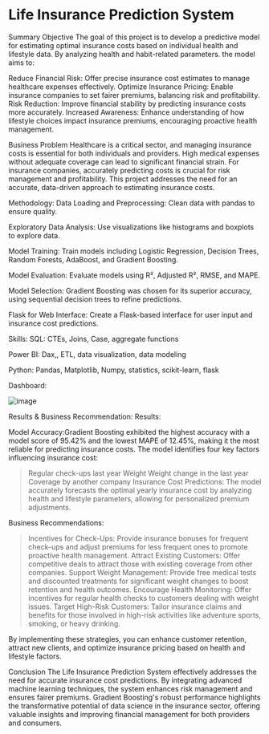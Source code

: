 # Life Insurance Prediction System
Summary
Objective
The goal of this project is to develop a predictive model for estimating optimal insurance costs based on individual health and lifestyle data. By analyzing health and habit-related parameters.
the model aims to:

Reduce Financial Risk: Offer precise insurance cost estimates to manage healthcare expenses effectively.
Optimize Insurance Pricing: Enable insurance companies to set fairer premiums, balancing risk and profitability.
Risk Reduction: Improve financial stability by predicting insurance costs more accurately.
Increased Awareness: Enhance understanding of how lifestyle choices impact insurance premiums, encouraging proactive health management.

Business Problem
Healthcare is a critical sector, and managing insurance costs is essential for both individuals and providers. High medical expenses without adequate coverage can lead to significant financial strain. For insurance companies, accurately predicting costs is crucial for risk management and profitability. This project addresses the need for an accurate, data-driven approach to estimating insurance costs.

Methodology:
Data Loading and Preprocessing: Clean data with pandas to ensure quality.

Exploratory Data Analysis: Use visualizations like histograms and boxplots to explore data.

Model Training: Train models including Logistic Regression, Decision Trees, Random Forests, AdaBoost, and Gradient Boosting.

Model Evaluation: Evaluate models using R², Adjusted R², RMSE, and MAPE.

Model Selection: Gradient Boosting was chosen for its superior accuracy, using sequential decision trees to refine predictions.

Flask for Web Interface: Create a Flask-based interface for user input and insurance cost predictions.

Skills:
SQL: CTEs, Joins, Case, aggregate functions

Power BI: Dax,, ETL, data visualization, data modeling

Python: Pandas, Matplotlib, Numpy, statistics, scikit-learn, flask



Dashboard: 

![image](https://github.com/user-attachments/assets/a059f25f-51e7-477f-ab54-7e44291c86c1)

Results & Business Recommendation:
Results:

Model Accuracy:Gradient Boosting exhibited the highest accuracy with a model score of 95.42% and the lowest MAPE of 12.45%, making it the most reliable for predicting insurance costs.
The model identifies four key factors influencing insurance cost:
>Regular check-ups last year
>Weight
>Weight change in the last year
>Coverage by another company
Insurance Cost Predictions: The model accurately forecasts the optimal yearly insurance cost by analyzing health and lifestyle parameters, allowing for personalized premium adjustments.

Business Recommendations:

>Incentives for Check-Ups: Provide insurance bonuses for frequent check-ups and adjust premiums for less frequent ones to promote proactive health management.
>Attract Existing Customers: Offer competitive deals to attract those with existing coverage from other companies.
>Support Weight Management: Provide free medical tests and discounted treatments for significant weight changes to boost retention and health outcomes.
>Encourage Health Monitoring: Offer incentives for regular health checks to customers dealing with weight issues.
>Target High-Risk Customers: Tailor insurance claims and benefits for those involved in high-risk activities like adventure sports, smoking, or heavy drinking.


By implementing these strategies, you can enhance customer retention, attract new clients, and optimize insurance pricing based on health and lifestyle factors.


Conclusion
The Life Insurance Prediction System effectively addresses the need for accurate insurance cost predictions. By integrating advanced machine learning techniques, the system enhances risk management and ensures fairer premiums. Gradient Boosting's robust performance highlights the transformative potential of data science in the insurance sector, offering valuable insights and improving financial management for both providers and consumers.

